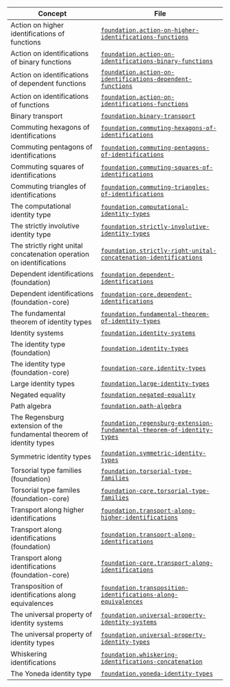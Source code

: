 | Concept                                                               | File                                                                                                                                                |
| --------------------------------------------------------------------- | --------------------------------------------------------------------------------------------------------------------------------------------------- |
| Action on higher identifications of functions                         | [`foundation.action-on-higher-identifications-functions`](foundation.action-on-higher-identifications-functions.md)                                 |
| Action on identifications of binary functions                         | [`foundation.action-on-identifications-binary-functions`](foundation.action-on-identifications-binary-functions.md)                                 |
| Action on identifications of dependent functions                      | [`foundation.action-on-identifications-dependent-functions`](foundation.action-on-identifications-dependent-functions.md)                           |
| Action on identifications of functions                                | [`foundation.action-on-identifications-functions`](foundation.action-on-identifications-functions.md)                                               |
| Binary transport                                                      | [`foundation.binary-transport`](foundation.binary-transport.md)                                                                                     |
| Commuting hexagons of identifications                                 | [`foundation.commuting-hexagons-of-identifications`](foundation.commuting-hexagons-of-identifications.md)                                           |
| Commuting pentagons of identifications                                | [`foundation.commuting-pentagons-of-identifications`](foundation.commuting-pentagons-of-identifications.md)                                         |
| Commuting squares of identifications                                  | [`foundation.commuting-squares-of-identifications`](foundation.commuting-squares-of-identifications.md)                                             |
| Commuting triangles of identifications                                | [`foundation.commuting-triangles-of-identifications`](foundation.commuting-triangles-of-identifications.md)                                         |
| The computational identity type                                       | [`foundation.computational-identity-types`](foundation.computational-identity-types.md)                                                             |
| The strictly involutive identity type                                 | [`foundation.strictly-involutive-identity-types`](foundation.strictly-involutive-identity-types.md)                                                 |
| The strictly right unital concatenation operation on identifications  | [`foundation.strictly-right-unital-concatenation-identifications`](foundation.strictly-right-unital-concatenation-identifications.md)               |
| Dependent identifications (foundation)                                | [`foundation.dependent-identifications`](foundation.dependent-identifications.md)                                                                   |
| Dependent identifications (foundation-core)                           | [`foundation-core.dependent-identifications`](foundation-core.dependent-identifications.md)                                                         |
| The fundamental theorem of identity types                             | [`foundation.fundamental-theorem-of-identity-types`](foundation.fundamental-theorem-of-identity-types.md)                                           |
| Identity systems                                                      | [`foundation.identity-systems`](foundation.identity-systems.md)                                                                                     |
| The identity type (foundation)                                        | [`foundation.identity-types`](foundation.identity-types.md)                                                                                         |
| The identity type (foundation-core)                                   | [`foundation-core.identity-types`](foundation-core.identity-types.md)                                                                               |
| Large identity types                                                  | [`foundation.large-identity-types`](foundation.large-identity-types.md)                                                                             |
| Negated equality                                                      | [`foundation.negated-equality`](foundation.negated-equality.md)                                                                                     |
| Path algebra                                                          | [`foundation.path-algebra`](foundation.path-algebra.md)                                                                                             |
| The Regensburg extension of the fundamental theorem of identity types | [`foundation.regensburg-extension-fundamental-theorem-of-identity-types`](foundation.regensburg-extension-fundamental-theorem-of-identity-types.md) |
| Symmetric identity types                                              | [`foundation.symmetric-identity-types`](foundation.symmetric-identity-types.md)                                                                     |
| Torsorial type families (foundation)                                  | [`foundation.torsorial-type-families`](foundation.torsorial-type-families.md)                                                                       |
| Torsorial type familes (foundation-core)                              | [`foundation-core.torsorial-type-families`](foundation-core.torsorial-type-families.md)                                                             |
| Transport along higher identifications                                | [`foundation.transport-along-higher-identifications`](foundation.transport-along-higher-identifications.md)                                         |
| Transport along identifications (foundation)                          | [`foundation.transport-along-identifications`](foundation.transport-along-identifications.md)                                                       |
| Transport along identifications (foundation-core)                     | [`foundation-core.transport-along-identifications`](foundation-core.transport-along-identifications.md)                                             |
| Transposition of identifications along equivalences                   | [`foundation.transposition-identifications-along-equivalences`](foundation.transposition-identifications-along-equivalences.md)                     |
| The universal property of identity systems                            | [`foundation.universal-property-identity-systems`](foundation.universal-property-identity-systems.md)                                               |
| The universal property of identity types                              | [`foundation.universal-property-identity-types`](foundation.universal-property-identity-types.md)                                                   |
| Whiskering identifications                                            | [`foundation.whiskering-identifications-concatenation`](foundation.whiskering-identifications-concatenation.md)                                     |
| The Yoneda identity type                                              | [`foundation.yoneda-identity-types`](foundation.yoneda-identity-types.md)                                                                           |
